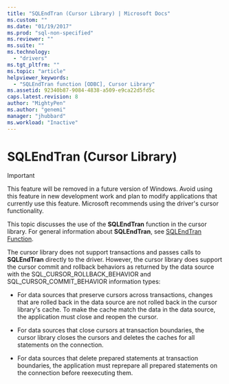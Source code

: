 ```yaml
---
title: "SQLEndTran (Cursor Library) | Microsoft Docs"
ms.custom: ""
ms.date: "01/19/2017"
ms.prod: "sql-non-specified"
ms.reviewer: ""
ms.suite: ""
ms.technology: 
  - "drivers"
ms.tgt_pltfrm: ""
ms.topic: "article"
helpviewer_keywords: 
  - "SQLEndTran function [ODBC], Cursor Library"
ms.assetid: 92340b87-9084-4838-a509-e9ca22d5fd5c
caps.latest.revision: 8
author: "MightyPen"
ms.author: "genemi"
manager: "jhubbard"
ms.workload: "Inactive"
---
```

# SQLEndTran (Cursor Library)
> [!IMPORTANT]  
>  This feature will be removed in a future version of Windows. Avoid using this feature in new development work and plan to modify applications that currently use this feature. Microsoft recommends using the driver's cursor functionality.  
  
 This topic discusses the use of the **SQLEndTran** function in the cursor library. For general information about **SQLEndTran**, see [SQLEndTran Function](../../../odbc/reference/syntax/sqlendtran-function.md).  
  
 The cursor library does not support transactions and passes calls to **SQLEndTran** directly to the driver. However, the cursor library does support the cursor commit and rollback behaviors as returned by the data source with the SQL_CURSOR_ROLLBACK_BEHAVIOR and SQL_CURSOR_COMMIT_BEHAVIOR information types:  
  
-   For data sources that preserve cursors across transactions, changes that are rolled back in the data source are not rolled back in the cursor library's cache. To make the cache match the data in the data source, the application must close and reopen the cursor.  
  
-   For data sources that close cursors at transaction boundaries, the cursor library closes the cursors and deletes the caches for all statements on the connection.  
  
-   For data sources that delete prepared statements at transaction boundaries, the application must reprepare all prepared statements on the connection before reexecuting them.
